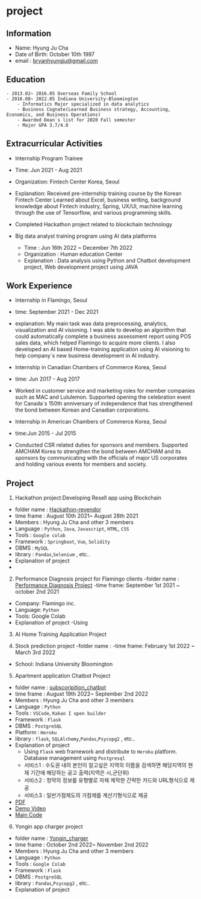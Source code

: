 # project
## Information
- Name: Hyung Ju Cha 
- Date of Birth: October 10th 1997 
- email : <bryanhyungju@gmail.com>


## Education
    - 2013.02~ 2016.05 Overseas Family School
    - 2016.08~ 2022.05 Indiana University-Bloomington
        - Informatics Major specialized in data analytics
        - Business Cognate(Learned Business strategy, Accounting, Economics, and Business Operations)
        - Awarded Dean`s list for 2020 Fall semester
        - Major GPA 3.7/4.0


## Extracurricular Activities

- Internship Program Trainee 
- Time: Jun 2021 - Aug 2021
- Organization: Fintech Center Korea, Seoul

- Explanation: Received pre-internship training course by the Korean Fintech Center
Learned about Excel, business writing, background knowledge about Fintech 
industry, Spring, UX/UI, machine learning through the use of Tensorflow, and 
various programming skills. 

- Completed Hackathon project related to blockchain technology

- Big data analyst training program using AI data platforms
    - Time : Jun 16th 2022 ~ December 7th 2022 
    - Organization : Human education Center
    - Explanation : Data analysis using Python and Chatbot development project, Web development project using JAVA 


## Work Experience

- Internship in Flamingo, Seoul
- time: September 2021 - Dec 2021
- explanation: My main task was data preprocessing, analytics, visualization and AI visioning. I was able to develop an algorithm that could automatically complete a business assessment report using POS sales data, which helped Flamingo to acquire more 
clients. I also developed an AI based Home-training application using AI visioning 
to help company`s new business development in AI industry.


- Internship in Canadian Chambers of Commerce Korea, Seoul
- time: Jun 2017 - Aug 2017
- Worked in customer service and marketing roles for member companies such as 
MAC and Lululemon.
Supported opening the celebration event for Canada`s 150th anniversary of 
independence that has strengthened the bond between Korean and Canadian 
corporations.

- Internship in American Chambers of Commerce Korea, Seoul
- time:Jun 2015 - Jul 2015
- Conducted CSR related duties for sponsors and members. 
Supported AMCHAM Korea to strengthen the bond between AMCHAM and its 
sponsors by communicating with the officials of major US corporates and holding 
various events for members and society.


 ## Project
 
 
 1. Hackathon project:Developing Resell app using Blockchain 
 - folder name : [Hackathon-revendor](https://github.com/bryancha-ui/Hackathon-Revendor)
- time frame : August 10th 2021~ August 28th 2021
- Members : Hyung Ju Cha and other 3 members
- Language : ```Python```, ```Java```, ```Javascript```, ```HTML```, ```CSS```
- Tools : ```Google colab```
- Framework : ```Springboot```, ```Vue```, ```Solidity```
- DBMS : ```MySQL```
- library : ```Pandas```,```Selenium``` , etc..
- Explanation of project 
-
 
 2. Performance Diagnosis project for Flamingo clients 
 -folder name : [Performance Diagnosis Project](https://github.com/bryancha-ui/Performance-Diagnosis-Project)
 -time frame: September 1st 2021 ~ october 2nd 2021 
 - Company: Flamingo inc.
 - Language:  ```Python```
 - Tools: Google Colab
 - Explanation of project
    -Using 
    
 3. AI Home Training Application Project 
 
 
 4. Stock prediction project 
 -folder name :
 -time frame: February 1st 2022 ~ March 3rd 2022 
 - School: Indiana University Bloomington
 
 
 5. Apartment application Chatbot Project
- folder name : [subscoripition_chatbot](https://github.com/bryancha-ui/Subscription_chatbot)
- time frame : August 19th 2022~ September 2nd 2022
- Members : Hyung Ju Cha and other 3 members
- Language : ```Python```
- Tools : ```VSCode```, ```Kakao I open builder```
- Framework : ```Flask```
- DBMS : ```PostgreSQL```
- Platform : ```Heroku```
- library : ```flask```, ```SQLAlchemy```,```Pandas```,```Psycopg2``` , etc..
- Explanation of project 
    - Using ```Flask``` web framework and distribute to ```Heroku``` platform. Database management using ```Postgresql```
    - 서비스1 : 수도권 내의 본인이 알고싶은 지역의 이름을 검색하면 해당지역의 현재 기간에 해당하는 공고 출력(지역은 시,군단위)
    - 서비스2 : 청약의 정보를 유형별로 자체 제작한 간략한 카드와 URL형식으로 제공
    - 서비스3 : 일반가점제도의 가점제를 계산기형식으로 제공
- [PDF](https://github.com/bryancha-ui/Subscription_chatbot/blob/main/subscoription_chatbot/%EC%B5%9C%EC%A2%85%EB%B0%9C%ED%91%9C_PPT.pdf)
- [Demo Video](https://github.com/bryancha-ui/Subscription_chatbot/blob/main/subscoription_chatbot/%EC%8B%9C%EC%97%B0%EC%98%81%EC%83%81.mp4)
- [Main Code](https://github.com/bryancha-ui/Subscription_chatbot/tree/main/subscoription_chatbot/app)

 6. Yongin app charger project 
 - folder name : [Yongin_charger](https://github.com/bryancha-ui/Yonginchargerproject)
- time frame : October 2nd 2022~ November 2nd 2022
- Members : Hyung Ju Cha and other 3 members
- Language : ```Python```
- Tools : ```Google Colab```
- Framework : ```Flask```
- DBMS : ```PostgreSQL```
- library : ```Pandas```,```Psycopg2``` , etc..
- Explanation of project 
